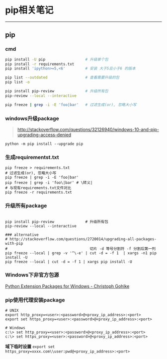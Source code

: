 pip相关笔记
==========



---------------------

pip
---

### cmd

``` bash
pip install -U pip                  # 升级单个包
pip install -r requirements.txt
pip install 'ipython>=5,<6'         # 安装 大于5且小于6 的版本

pip list --outdated                 # 查看需要升级的包
pip list -o

pip install pip-review              # 升级所有包
pip-review --local --interactive

pip freeze | grep -i -E 'foo|bar'   # 过滤生成(or), 忽略大小写
```

### windows升级package

> <http://stackoverflow.com/questions/32126940/windows-10-and-pip-upgrading-access-denied>

    python -m pip install --upgrade pip

### 生成requirementst.txt

``` shell
pip freeze > requirements.txt
# 过滤生成(or), 忽略大小写
pip freeze | grep -i -E 'foo|bar'
pip freeze | grep -i 'foo\|bar' # \转义|
# 与现有requirements.txt文件对比
pip freeze -r requirements.txt
```

### 升级所有package

``` shell

pip install pip-review              # 升级所有包
pip-review --local --interactive

### alternative
# http://stackoverflow.com/questions/2720014/upgrading-all-packages-with-pip
#                                     切片 -d 等号分割符 -f 分割后第一列
pip freeze --local | grep -v '^\-e' | cut -d = -f 1  | xargs -n1 pip install -U
pip freeze --local | cut -d = -f 1 | xargs pip install -U
```

### Windows下非官方包源

[Python Extension Packages for Windows - Christoph Gohlke](http://www.lfd.uci.edu/~gohlke/pythonlibs/)



### pip使用代理安装package
``` shell
# UNIX
export http_proxy=<user>:<password>@<proxy_ip_address>:<port>
export set https_proxy=<user>:<password>@<proxy_ip_address>:<port>

# Windows
c:\> set http_proxy=<user>:<password>@<proxy_ip_address>:<port>
c:\> set https_proxy=<user>:<password>@<proxy_ip_address>:<port>
```

**域下临时设置**
`export set https_proxy=xxxx.com\\user:pwd@<proxy_ip_address>:<port>`
